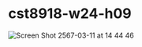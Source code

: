 # cst8918-w24-h09
![Screen Shot 2567-03-11 at 14 44 46](https://github.com/TheTeeThailand/cst8918-w24-h09/assets/144491675/7bde1840-ffc9-47fe-8b68-241eadb95380)
